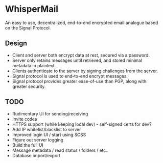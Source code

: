 # WhisperMail
An easy to use, decentralized, end-to-end encrypted email analogue based on the Signal Protocol.

## Design
- Client and server both encrypt data at rest, secured via a password.
- Server only retains messages until retrieved, and stored minimal metadata in plaintext.
- Clients authenticate to the server by signing challenges from the server.
- Signal protocol is used to end-to-end encrypt messages.
- Signal protocol provides greater ease-of-use than PGP, along with greater security.

## TODO

- Rudimentary UI for sending/receiving
- Invite codes
- HTTPS support (while keeping local dev) - self-signed certs for dev?
- Add IP whitelist/blacklist to server
- Improved login UI / start using SCSS
- Figure out server logging
- Build the full UI
- Message metadata / read status / folders / etc..
- Database import/export
